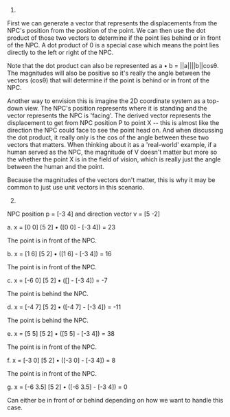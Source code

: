 1.

First we can generate a vector that represents the displacements from the NPC's
position from the position of the point. We can then use the dot product of
those two vectors to determine if the point lies behind or in front of the NPC.
A dot product of 0 is a special case which means the point lies directly to the
left or right of the NPC.

Note that the dot product can also be represented as a • b = ||a||||b||cosθ.
The magnitudes will also be positive so it's really the angle between the
vectors (cosθ) that will determine if the point is behind or in front of the
NPC.

Another way to envision this is imagine the 2D coordinate system as a top-down
view. The NPC's position represents where it is standing and the vector
represents the NPC is 'facing'. The derived vector represents the displacement
to get from NPC position P to point X -- this is almost like the direction the
NPC could face to see the point head on. And when discussing the dot product, it
really only is the cos of the angle between these two vectors that matters. When
thinking about it as a 'real-world' example, if a human served as the NPC, the
magnitude of V doesn't matter but more so the whether the point X is in the
field of vision, which is really just the angle between the human and the point.

Because the magnitudes of the vectors don't matter, this is why it may be common
to just use unit vectors in this scenario.

2.

NPC position p = [-3 4] and direction vector v = [5 -2]

a. x = [0 0]
[5 2] • ([0 0] - [-3 4]) = 23

The point is in front of the NPC.

b. x = [1 6]
[5 2] • ([1 6] - [-3 4]) = 16

The point is in front of the NPC.

c. x = [-6 0]
[5 2] • ([] - [-3 4]) = -7

The point is behind the NPC.

d. x = [-4 7]
[5 2] • ([-4 7] - [-3 4]) = -11

The point is behind the NPC.

e. x = [5 5]
[5 2] • ([5 5] - [-3 4]) = 38

The point is in front of the NPC.

f. x = [-3 0]
[5 2] • ([-3 0] - [-3 4]) = 8

The point is in front of the NPC.

g. x = [-6 3.5]
[5 2] • ([-6 3.5] - [-3 4]) = 0

Can either be in front of or behind depending on how we want to handle this case.

